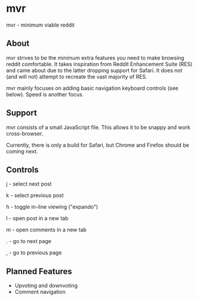 # mvr
mvr - minimum viable reddit

## About

mvr strives to be the minimum extra features you need to make browsing reddit comfortable. It takes inspiration from Reddit Enhancement Suite (RES) and came about due to the latter dropping support for Safari. It does not (and will not) attempt to recreate the vast majority of RES.

mvr mainly focuses on adding basic navigation keyboard controls (see below). Speed is another focus.

## Support

mvr consists of a small JavaScript file. This allows it to be snappy and work cross-browser. 

Currently, there is only a build for Safari, but Chrome and Firefox should be coming next.

## Controls

j - select next post

k - select previous post

h - toggle in-line viewing ("expando")

l - open post in a new tab

m - open comments in a new tab

. - go to next page

, - go to previous page

## Planned Features

 - Upvoting and downvoting
 - Comment navigation